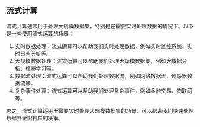 流式计算
---

流式计算通常用于处理大规模数据集，特别是在需要实时处理数据的情况下。以下是一些使用流式运算的场景：
1. 实时数据处理：流式运算可以帮助我们实时处理数据，例如实时监控系统、实时日志分析等。
2. 大规模数据处理：流式运算可以帮助我们处理大规模数据集，例如大数据分析、机器学习等。
3. 数据流处理：流式运算可以帮助我们处理数据流，例如网络数据流、传感器数据流等。
4. 复杂事件处理：流式运算可以帮助我们处理复杂事件，例如金融交易、物联网等。

总之，流式计算适用于需要实时处理大规模数据集的场景，可以帮助我们快速处理数据并做出相应的决策。



